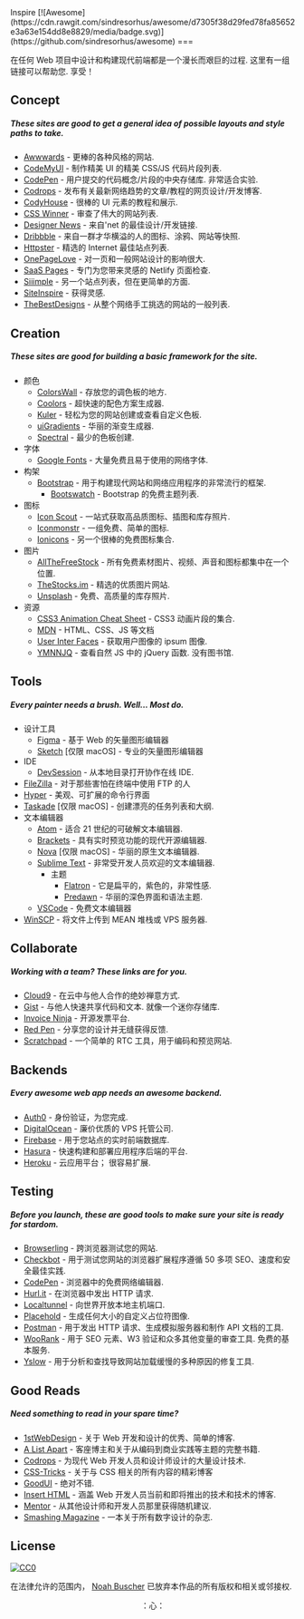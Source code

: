 <div class="github-widget" data-repo="NoahBuscher/Inspire"></div>
<script async src="https://pagead2.googlesyndication.com/pagead/js/adsbygoogle.js"></script><ins class="adsbygoogle" style="display:block" data-ad-client="ca-pub-6890694312814945" data-ad-slot="5473692530" data-ad-format="auto"  data-full-width-responsive="true"></ins><script>(adsbygoogle = window.adsbygoogle || []).push({});</script>
Inspire [![Awesome](https://cdn.rawgit.com/sindresorhus/awesome/d7305f38d29fed78fa85652e3a63e154dd8e8829/media/badge.svg)](https://github.com/sindresorhus/awesome)
===

在任何 Web 项目中设计和构建现代前端都是一个漫长而艰巨的过程. 这里有一组链接可以帮助您. 享受！

## Concept
##### These sites are good to get a general idea of possible layouts and style paths to take.

* [Awwwards](http://www.awwwards.com/) - 更棒的各种风格的网站.
* [CodeMyUI](https://codemyui.com/) - 制作精美 UI 的精美 CSS/JS 代码片段列表.
* [CodePen](http://codepen.io/)  - 用户提交的代码概念/片段的中央存储库. 非常适合实验.
* [Codrops](https://tympanus.net/codrops/) - 发布有关最新网络趋势的文章/教程的网页设计/开发博客.
* [CodyHouse](https://codyhouse.co/) - 很棒的 UI 元素的教程和展示.
* [CSS Winner](http://www.csswinner.com/) - 审查了伟大的网站列表.
* [Designer News](https://www.designernews.co/) - 来自&#39;net 的最佳设计/开发链接.
* [Dribbble](https://dribbble.com/) - 来自一群才华横溢的人的图标、涂鸦、网站等快照.
* [Httpster](http://httpster.net/) - 精选的 Internet 最佳站点列表.
* [OnePageLove](https://onepagelove.com/) - 对一页和一般网站设计的影响很大.
* [SaaS Pages](https://saaspages.xyz) - 专门为您带来灵感的 Netlify 页面检查.
* [Siiimple](https://siiimple.com/) - 另一个站点列表，但在更简单的方面.
* [SiteInspire](http://www.siteinspire.com/) - 获得灵感.
* [TheBestDesigns](https://www.thebestdesigns.com/) - 从整个网络手工挑选的网站的一般列表.

## Creation
##### These sites are good for building a basic framework for the site.

* 颜色 
  * [ColorsWall](https://colorswall.com/) - 存放您的调色板的地方.
  * [Coolors](https://coolors.co/) - 超快速的配色方案生成器.
  * [Kuler](https://color.adobe.com/) - 轻松为您的网站创建或查看自定义色板.
  * [uiGradients](https://uigradients.com/) - 华丽的渐变生成器.
  * [Spectral](http://jxnblk.com/Spectral/) - 最少的色板创建.
* 字体
  * [Google Fonts](https://www.google.com/fonts) - 大量免费且易于使用的网络字体.
* 构架
  * [Bootstrap](http://getbootstrap.com) - 用于构建现代网站和网络应用程序的非常流行的框架.
    * [Bootswatch](http://bootswatch.com) - Bootstrap 的免费主题列表.
* 图标
  * [Icon Scout](https://iconscout.com) - 一站式获取高品质图标、插图和库存照片.
  * [Iconmonstr](http://iconmonstr.com) - 一组免费、简单的图标.
  * [Ionicons](http://ionicons.com) - 另一个很棒的免费图标集合.
* 图片
  * [AllTheFreeStock](http://allthefreestock.com/) - 所有免费素材图片、视频、声音和图标都集中在一个位置.
  * [TheStocks.im](http://thestocks.im) - 精选的优质图片网站.
  * [Unsplash](https://unsplash.com) - 免费、高质量的库存照片.
* 资源
  * [CSS3 Animation Cheat Sheet](http://www.justinaguilar.com/animations/) - CSS3 动画片段的集合.
  * [MDN](https://developer.mozilla.org) - HTML、CSS、JS 等文档
  * [User Inter Faces](http://uifaces.com) - 获取用户图像的 ipsum 图像.
  * [YMNNJQ](http://youmightnotneedjquery.com)  - 查看自然 JS 中的 jQuery 函数. 没有图书馆.

## Tools
##### Every painter needs a brush. Well... Most do.

* 设计工具
  * [Figma](https://figma.com) - 基于 Web 的矢量图形编辑器
  * [Sketch](https://sketchapp.com) [仅限 macOS] - 专业的矢量图形编辑器
* IDE
  * [DevSession](https://devsession.js.org/) - 从本地目录打开协作在线 IDE.
* [FileZilla](https://filezilla-project.org) - 对于那些害怕在终端中使用 FTP 的人
* [Hyper](https://hyper.is) - 美观、可扩展的命令行界面
* [Taskade](https://www.taskade.com/) [仅限 macOS] - 创建漂亮的任务列表和大纲.
* 文本编辑器
  * [Atom](https://atom.io) - 适合 21 世纪的可破解文本编辑器.
  * [Brackets](http://brackets.io/) - 具有实时预览功能的现代开源编辑器.
  * [Nova](https://nova.app) [仅限 macOS] - 华丽的原生文本编辑器.
  * [Sublime Text](https://www.sublimetext.com) - 非常受开发人员欢迎的文本编辑器.
    * 主题
      * [Flatron](https://github.com/noahbuscher/Flatron) - 它是扁平的，紫色的，非常性感.
      * [Predawn](https://github.com/jamiewilson/predawn) - 华丽的深色界面和语法主题.
  * [VSCode](https://code.visualstudio.com/) - 免费文本编辑器
* [WinSCP](http://winscp.net) - 将文件上传到 MEAN 堆栈或 VPS 服务器.

## Collaborate
##### Working with a team? These links are for you.

* [Cloud9](https://c9.io) - 在云中与他人合作的绝妙禅意方式.
* [Gist](https://gist.github.com)  - 与他人快速共享代码和文本. 就像一个迷你存储库.
* [Invoice Ninja](https://www.invoiceninja.com) - 开源发票平台.
* [Red Pen](https://redpen.io) - 分享您的设计并无缝获得反馈.
* [Scratchpad](http://scratchpad.io) - 一个简单的 RTC 工具，用于编码和预览网站.

## Backends
##### Every awesome web app needs an awesome backend.

* [Auth0](https://auth0.com/) - 身份验证，为您完成.
* [DigitalOcean](https://www.digitalocean.com/) - 廉价优质的 VPS 托管公司.
* [Firebase](https://www.firebase.com) - 用于您站点的实时前端数据库.
* [Hasura](https://hasura.io) - 快速构建和部署应用程序后端的平台.
* [Heroku](https://www.heroku.com)  - 云应用平台； 很容易扩展.

## Testing
##### Before you launch, these are good tools to make sure your site is ready for stardom.

* [Browserling](https://www.browserling.com/) - 跨浏览器测试您的网站.
* [Checkbot](https://www.checkbot.io) - 用于测试您网站的浏览器扩展程序遵循 50 多项 SEO、速度和安全最佳实践.
* [CodePen](http://codepen.io) - 浏览器中的免费网络编辑器.
* [Hurl.it](https://www.hurl.it/) - 在浏览器中发出 HTTP 请求.
* [Localtunnel](http://localtunnel.me) - 向世界开放本地主机端口.
* [Placehold](http://placehold.it) - 生成任何大小的自定义占位符图像.
* [Postman](https://www.getpostman.com/) - 用于发出 HTTP 请求、生成模拟服务器和制作 API 文档的工具.
* [WooRank](https://www.woorank.com/)  - 用于 SEO 元素、W3 验证和众多其他变量的审查工具. 免费的基本服务.
* [Yslow](http://yslow.org) - 用于分析和查找导致网站加载缓慢的多种原因的修复工具.

## Good Reads
##### Need something to read in your spare time?

* [1stWebDesign](http://www.1stwebdesigner.com/blog/) - 关于 Web 开发和设计的优秀、简单的博客.
* [A List Apart](http://alistapart.com) - 客座博主和关于从编码到商业实践等主题的完整书籍.
* [Codrops](http://tympanus.net/codrops/) - 为现代 Web 开发人员和设计师设计的大量设计技术.
* [CSS-Tricks](https://css-tricks.com/) - 关于与 CSS 相关的所有内容的精彩博客
* [GoodUI](http://goodui.org) - 绝对不错.
* [Insert HTML](http://www.inserthtml.com) - 涵盖 Web 开发人员当前和即将推出的技术和技术的博客.
* [Mentor](http://www.mentor.so/) - 从其他设计师和开发人员那里获得随机建议.
* [Smashing Magazine](http://www.smashingmagazine.com) - 一本关于所有数字设计的杂志.

## License

[![CC0](http://i.creativecommons.org/p/zero/1.0/88x31.png)](http://creativecommons.org/publicdomain/zero/1.0/)

在法律允许的范围内， [Noah Buscher](http://noahbuscher.com) 已放弃本作品的所有版权和相关或邻接权.

<div align="center">：心：</div>
